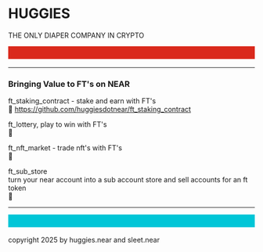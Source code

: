 # HUGGIES

THE ONLY DIAPER COMPANY IN CRYPTO

![](../src/red_banner_100px.svg)

---

### Bringing Value to FT's on NEAR

ft_staking_contract - stake and earn with FT's
<br/>
🍴 https://github.com/huggiesdotnear/ft_staking_contract


ft_lottery, play to win with FT's
<br/>
🚧

ft_nft_market - trade nft's with FT's
<br/>
🚧

ft_sub_store
<br/>
turn your near account into a sub account store and sell accounts for an ft token
<br/>
🚧



---
![](../src/blue_banner_100px.svg)

copyright 2025 by huggies.near and sleet.near